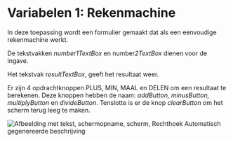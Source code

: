 # Variabelen 1: Rekenmachine

In deze toepassing wordt een formulier gemaakt dat als een eenvoudige
rekenmachine werkt.

De tekstvakken *number1TextBox* en number*2TextBox* dienen voor de
ingave.

Het tekstvak r*esultTextBox*, geeft het resultaat weer.

Er zijn 4 opdrachtknoppen PLUS, MIN, MAAL en DELEN om een resultaat te
berekenen. Deze knoppen hebben de naam: *addButton, minusButton,
multiplyButton* en *divideButton*. Tenslotte is er de knop *clearButton*
om het scherm terug leeg te maken.

![Afbeelding met tekst, schermopname, scherm, Rechthoek Automatisch
gegenereerde
beschrijving](./media/image1.png)
